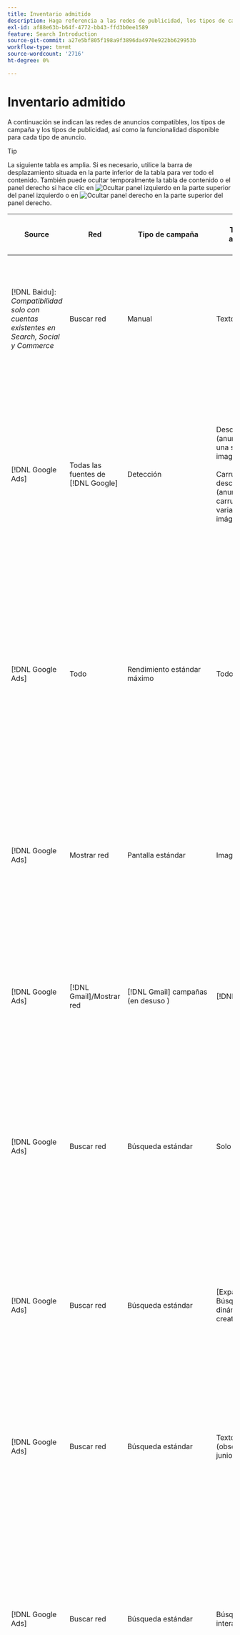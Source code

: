 ```yaml
---
title: Inventario admitido
description: Haga referencia a las redes de publicidad, los tipos de campaña y los tipos de publicidad admitidos.
exl-id: af88e63b-b64f-4772-bb43-ffd3b0ee1589
feature: Search Introduction
source-git-commit: a27e5bf805f198a9f3896da4970e922bb629953b
workflow-type: tm+mt
source-wordcount: '2716'
ht-degree: 0%

---
```


# Inventario admitido

A continuación se indican las redes de anuncios compatibles, los tipos de campaña y los tipos de publicidad, así como la funcionalidad disponible para cada tipo de anuncio.

>[!TIP]
>
>La siguiente tabla es amplia. Si es necesario, utilice la barra de desplazamiento situada en la parte inferior de la tabla para ver todo el contenido. También puede ocultar temporalmente la tabla de contenido o el panel derecho si hace clic en ![Ocultar panel izquierdo](/help/search-social-commerce/assets/hide-left-pane.png "Ocultar panel izquierdo") en la parte superior del panel izquierdo o en ![Ocultar panel derecho](/help/search-social-commerce/assets/hide-right-pane.png "Ocultar panel derecho") en la parte superior del panel derecho.

| Source | Red | Tipo de campaña | Tipo de anuncio | Sincronizar y ver | Crear/editar | Seguimiento[^1] | Optimización | Informe[^2] | Soporte técnico de Adobe Analytics[^3] |
|----|----|----|----|----|----|----|----|----|----|
| [!DNL Baidu]: *Compatibilidad solo con cuentas existentes en Search, Social y Commerce* | Buscar red | Manual | Texto | Automático mediante API | Utilizando [vistas de administración de campañas](/help/search-social-commerce/campaign-management/campaigns/campaign-management-options.md) y [hojas de edición por lotes](/help/search-social-commerce/campaign-management/bulksheets/bulksheet-about.md) | Sí | Campañas solo con estrategia de oferta de CPC manual | Datos de nivel de anuncio | Datos de Analytics para buscar, medios sociales y Commerce<br><br>Datos de nivel de anuncio de Search, Social y Commerce a Analytics |
| [!DNL Google Ads] | Todas las fuentes de [!DNL Google] | Detección | Descubrimiento (anuncios de una sola imagen)<br><br>Carrusel de descubrimiento (anuncios de carrusel de varias imágenes) | Automático mediante API | — | Sí | En portafolios híbridos solamente se establecen <br><br>los objetivos de ofertas y de estrategia de oferta en el nivel de campaña, junto con los presupuestos de campaña, según corresponda para el tipo de optimización. | Datos de nivel de anuncio | Datos de nivel de anuncio en Search, Social y Commerce [con el código de seguimiento de ID de AMO actualizado](/help/integrations/analytics/ids.md#amo-id-formats)[^4]<br><br>Datos de nivel de anuncio de Search, Social y Commerce a Analytics |
| [!DNL Google Ads] | Todo | Rendimiento estándar máximo | Todos los tipos | Automático mediante API | Cree o edite recursos de campañas y cárguelos dentro de la configuración de campañas en [!UICONTROL Campaigns] > [!UICONTROL Campaigns]<br><br>Solo está disponible la configuración necesaria. Para ver la configuración opcional y enumerar grupos, inicie sesión en el editor de [!DNL [!DNL Google Ads] Ads]. | Sí | En portafolios híbridos, solo se establecen <br><br>objetivos de estrategia de oferta en el nivel de campaña, junto con los presupuestos de campaña. | Datos de nivel de campaña<br><br>Los datos de los grupos de anuncios no están disponibles y la red de anuncios no proporciona datos de nivel de anuncios. | Datos de Analytics a los datos de Search, Social y Commerce<br><br>Datos de campaña de Search, Social y Commerce a Analytics. Requiere el [código de seguimiento de ID de AMO](/help/integrations/analytics/ids.md#amo-id-formats) actualizado. |
| [!DNL Google Ads] | Mostrar red | Pantalla estándar | Imagen | Automático mediante API | Editar la dirección URL y el estado solo mediante [hojas de edición masiva](/help/search-social-commerce/campaign-management/bulksheets/bulksheet-about.md) | Sí, cuando agrega manualmente etiquetas de rastreo de clics a plantillas de seguimiento dentro de la red de publicidad | — | Datos de nivel de anuncio, pero sin datos de visualización | Datos de Analytics a Search, Social y Commerce<br><br>Datos de nivel de anuncio de Search, Social y Commerce a Analytics, pero sin datos de visualización |
| [!DNL Google Ads] | [!DNL Gmail]/Mostrar red | [!DNL Gmail] campañas (en desuso ) | [!DNL Gmail] | — | — | — | — | Solo datos heredados de nivel de campaña | Datos de Analytics heredados a Search, Social y Commerce<br><br>Datos de nivel de campaña heredados de Search, Social y Commerce a Analytics |
| [!DNL Google Ads] | Buscar red | Búsqueda estándar | Solo llamada | Automático mediante API | Usando [vistas de administración de campañas](/help/search-social-commerce/campaign-management/campaigns/campaign-management-options.md) | Sí, mediante el sufijo de página de aterrizaje de nivel de cuenta y la plantilla de seguimiento, o bien agregándolos manualmente al nivel de anuncio en el Administrador de [!DNL [!DNL Google Ads] anuncios] | — | Solo impresiones y clics a nivel de grupo de anuncios desde la red de publicidad; sin ingresos | — |
| [!DNL Google Ads] | Buscar red | Búsqueda estándar | \[Expandida\] Búsqueda dinámica Tipo creativo &quot;Edsa&quot; | Automático mediante API | Utilizando [vistas de administración de campañas](/help/search-social-commerce/campaign-management/campaigns/campaign-management-options.md) y [hojas de edición por lotes](/help/search-social-commerce/campaign-management/bulksheets/bulksheet-about.md) | Sí | Sí<br><br>Para grupos de anuncios cuando la campaña especifica un dominio de sitio web; de lo contrario, para destinos de búsqueda dinámica. | Datos de nivel de campaña y de grupo de anuncios<br><br>La red de anuncios no proporciona datos de nivel de anuncios. | Datos de Analytics para buscar, medios sociales y Commerce<br><br>Datos de nivel de campaña y de grupo de publicidad de Buscar, medios sociales y Commerce a Analytics |
| [!DNL Google Ads] | Buscar red | Búsqueda estándar | Texto ampliado (obsoleto en junio de 2022) | Automático mediante API | Eliminación solo mediante [vistas de administración de campañas](/help/search-social-commerce/campaign-management/campaigns/campaign-management-options.md), [hojas de edición por lotes](/help/search-social-commerce/campaign-management/bulksheets/bulksheet-about.md) y [fuentes de administración de inventario](/help/search-social-commerce/campaign-management/inventory-feeds/inventory-feeds-about.md) | Sí | — | Datos de nivel de anuncio | Datos de Analytics para buscar, medios sociales y Commerce<br><br>Datos de nivel de anuncio de Search, Social y Commerce a Analytics |
| [!DNL Google Ads] | Buscar red | Búsqueda estándar | Búsqueda interactiva | Automático mediante API | Usando [vistas de administración de campañas](/help/search-social-commerce/campaign-management/campaigns/campaign-management-options.md), [hojas de edición masiva](/help/search-social-commerce/campaign-management/bulksheets/bulksheet-about.md) y [fuentes de administración de inventario](/help/search-social-commerce/campaign-management/inventory-feeds/inventory-feeds-about.md) | Sí | Sí | Datos de nivel de anuncio para todos los elementos de anuncio disponibles<br><br><b>Nota:</b> Los anuncios de [!DNL [!DNL Google Ads]] no proporcionan datos fuera de sus editores nativos sobre las combinaciones de texto que se mostraron como anuncios. Para obtener más información sobre cómo generar informes para cada combinación de texto, consulte la documentación de [[!DNL [!DNL Google Ads] Anuncios]](https://support.google.com/google-ads/answer/7684791). | Datos de Analytics para buscar, medios sociales y Commerce<br><br>Datos de nivel de anuncio de Search, Social y Commerce a Analytics |
| [!DNL Google Ads] | Buscar red | Búsqueda estándar (obsoleta) | Texto | Automático mediante API | El estado cambia a anuncios existentes solamente usando [hojas de edición por lotes](/help/search-social-commerce/campaign-management/bulksheets/bulksheet-about.md) | Sí | Sí | Datos de nivel de anuncio | Datos de Analytics para buscar, medios sociales y Commerce<br><br>Datos de nivel de anuncio de Search, Social y Commerce a Analytics |
| [!DNL Google Ads] | Buscar red | Búsqueda estándar | <i>Extensión de anuncio:</i><br><br>Vínculo de sitio (nivel de cuenta, campaña y grupo de anuncios) | Automático mediante API | Utilizando [vistas de administración de campañas](/help/search-social-commerce/campaign-management/campaigns/campaign-management-options.md) y [hojas de edición por lotes](/help/search-social-commerce/campaign-management/bulksheets/bulksheet-about.md) | —<br><br>Los vínculos de sitio tienen un campo &quot;Plantilla de seguimiento&quot;, pero Search, Social y Commerce asignan los clics y las conversiones resultantes a la palabra clave asociada, no al vínculo de sitio individual. | — Buscar, Social y Commerce no optimizan el vínculo a sitios. En su lugar, se optimiza según la palabra clave asociada con el anuncio en el que se incluye el vínculo de sitio. | —<br><br>Hay disponibles datos para la palabra clave asociada. En [!DNL Google Ads], puede ver datos de rendimiento de nivel de vínculo de sitio en la ficha [!DNL Campaigns] > pestaña [!DNL Ad Extensions].<br><br>Para ver qué conversiones individuales resultaron de un clic en un vínculo a un sitio, genere un [Informe de transacciones](/help/search-social-commerce/reports/management/basic-advanced/transaction-report.md). El valor de columna [!UICONTROL Link Type] para un vínculo de sitio es <code>sl:&lt;Texto del vínculo de sitio></code>, como sl:Consulte Ofertas actuales. | Datos solo para la palabra clave asociada de Search, Social y Commerce a Analytics |
| [!DNL Google Ads] | Buscar red | Búsqueda estándar | <i>Otras extensiones de anuncio:</i><br><br>Extensión de llamada<br><br>Extensión de ubicación<br><br>Extensión de teléfono | Automático mediante API | Administre extensiones de llamadas y teléfonos con [vistas de administración de campañas](/help/search-social-commerce/campaign-management/campaigns/campaign-management-options.md).<br><br>Las extensiones de ubicación no están disponibles; las asociaciones de extensión de ubicación existentes se sincronizan, pero solo se pueden eliminar. | —<br><br>Los vínculos de sitio tienen un campo &quot;Plantilla de seguimiento&quot;, pero Search, Social y Commerce asignan los clics y las conversiones resultantes a la palabra clave asociada, no al vínculo de sitio individual.<br><br>Los otros tipos de extensiones de anuncio no tienen una dirección URL que rastrear y Search, Social y Commerce no pueden asignarles datos de conversión. | — | —<br><br>[!DNL Google Ads] asigna los clics en una extensión de anuncio a la palabra clave asociada con el anuncio en el que se incluye la extensión.<br><br>No hay datos de costos o clics en el nivel de extensión disponibles en Search, Social y Commerce. En [!DNL Google Ads], puede ver los datos de costos y clics en el nivel de extensión en la ficha [!DNL Campaigns] > [!DNL Ad Extensions].<br><br>Para ver qué conversiones individuales resultaron de un clic en un vínculo de sitio, genere un [Informe de transacciones](/help/search-social-commerce/reports/management/basic-advanced/transaction-report.md). La columna [!UICONTROL Link Type] de un vínculo de sitio es <code>sl:&lt;Texto del vínculo de sitio></code>, como sl:Consulte Ofertas actuales. | Datos solo para la palabra clave asociada de Search, Social y Commerce a Analytics |
| [!DNL Google Ads] | Red de compras | Compras estándar | Compra de productos (tipo creativo &quot;Product&quot;) | Automático mediante API | La copia de anuncio se genera automáticamente para los grupos de productos en el grupo de anuncios. Editar el estado del anuncio solo mediante [hojas de edición masiva](/help/search-social-commerce/campaign-management/bulksheets/bulksheet-about.md) y [fuentes de administración de inventario](/help/search-social-commerce/campaign-management/inventory-feeds/inventory-feeds-about.md)<br><br>Puede crear las campañas principales, los grupos de anuncios y los grupos de productos, y editar solo su estado mediante [vistas de administración de campañas](/help/search-social-commerce/campaign-management/campaigns/campaign-management-options.md), [hojas de edición masiva](/help/search-social-commerce/campaign-management/bulksheets/bulksheet-about.md) y [fuentes de administración de inventario](/help/search-social-commerce/campaign-management/inventory-feeds/inventory-feeds-about.md). | Sí, cuando agrega manualmente etiquetas de rastreo de clics a plantillas de seguimiento dentro de la red de publicidad | Sí | Los datos de nivel de campaña, grupo de anuncios y grupo de productos [!DNL Google Ads] no proporcionan datos de rendimiento de nivel de anuncios para las campañas de compras. | Datos de Analytics para los datos de nivel de búsqueda, social y de Commerce <br><br>Campaign-, grupo de anuncios y grupo de productos desde Search, Social y Commerce hasta Analytics |
| [!DNL Google Ads] | [!DNL YouTube] | Vídeo | Vídeo | Requiere la inclusión de [Opt-in](/help/search-social-commerce/tools/sync-inventory.md); solo a través de la API<br><br>Detalles básicos del anuncio, sin miniaturas | — | Sí, cuando agrega manualmente etiquetas de rastreo de clics a plantillas de seguimiento dentro de la red de publicidad | Campañas con la estrategia de oferta [!UICONTROL Maximize Conversions] solamente en portafolios híbridos<br><br>El portafolio híbrido solo debe incluir [!DNL YouTube] campañas. | Datos de nivel de campaña y de grupo de anuncios<br><br>La red de anuncios no proporciona datos de nivel de anuncios. | Datos de Analytics para buscar, medios sociales y Commerce<br><br>Datos de nivel de campaña y de grupo de publicidad de Buscar, medios sociales y Commerce a Analytics |
| [!DNL Microsoft Advertising] | Todo | Rendimiento estándar máximo | Todos los tipos | Automático mediante API | Crear/editar campañas en [!UICONTROL Campaigns] > [!UICONTROL Campaigns]. | Sí | En portafolios híbridos, solo se establecen <br><br>objetivos de estrategia de oferta en el nivel de campaña, junto con los presupuestos de campaña. | Datos de nivel de campaña<br><br>La red de anuncios no proporciona datos de nivel de anuncio. | — |
| [!DNL Microsoft Advertising] | Audience Network | Tipos de campañas de audiencia: <br><br>&quot;[!UICONTROL Audience (image)]&quot; y &quot;[!UICONTROL Audience] (fuente)&quot;) | Adaptable<br><br>Incluye anuncios basados en imágenes y anuncios basados en fuentes de productos únicamente para la red de audiencias | Automático mediante API | Utilizando [vistas de administración de campañas](/help/search-social-commerce/campaign-management/campaigns/campaign-management-options.md) y [hojas de edición por lotes](/help/search-social-commerce/campaign-management/bulksheets/bulksheet-about.md) | Sí | Campañas CPC (eCPC) mejoradas; campañas con la estrategia de oferta [!UICONTROL Maximize Conversions] en portafolios híbridos | Datos de nivel de anuncio | Datos de Analytics para buscar, medios sociales y Commerce<br><br>Datos de nivel de anuncio de Search, Social y Commerce a Analytics |
| [!DNL Microsoft Advertising] | Audience Network | [!UICONTROL Audience Video] | Adaptable | Automático mediante API | Puede crear campañas principales y grupos de anuncios usando [vistas de administración de campañas](/help/search-social-commerce/campaign-management/campaigns/campaign-management-options.md). | Sí | Sí para campañas CPC (eCPC) mejoradas<br><br>No disponible para campañas de CPC | Datos de nivel de anuncio | Datos de Analytics para buscar, medios sociales y Commerce<br><br>Datos de nivel de anuncio de Search, Social y Commerce a Analytics |
| [!DNL Microsoft Advertising] | Audience Network | [!UICONTROL Audience CTV Video] | Adaptable | Automático mediante API | Puede crear campañas principales y grupos de anuncios usando [vistas de administración de campañas](/help/search-social-commerce/campaign-management/campaigns/campaign-management-options.md). | Sí | Sí para campañas CPC (eCPC) mejoradas<br><br>No disponible para campañas de CPC | Datos de nivel de anuncio | Datos de Analytics para buscar, medios sociales y Commerce<br><br>Datos de nivel de anuncio de Search, Social y Commerce a Analytics |
| [!DNL Microsoft Advertising] | Audience Network | Buscar | Anuncios de texto expandidos con &quot;[!DNL Prefer Audience Ad Format]&quot; seleccionado | Automático mediante API | Uso de [vistas de administración de campañas](/help/search-social-commerce/campaign-management/campaigns/campaign-management-options.md)<br><br>No se admiten extensiones de anuncios de imágenes | Sí | Sí | Datos de nivel de anuncio | Datos de Analytics para buscar, medios sociales y Commerce<br><br>Datos de nivel de anuncio de Search, Social y Commerce a Analytics |
| [!DNL Microsoft Advertising] | Redes de audiencia y búsqueda | Campañas de compra para marcas: <br><br>Compras con marca: usa la estrategia de oferta [!UICONTROL Manual CPC]<br><br>Promociones de marca: usa la estrategia de oferta [!UICONTROL Cost per Sale] | Product | Automático mediante API | Puede crear la campaña principal, el grupo de anuncios y los grupos de productos mediante [vistas de administración de campañas](/help/search-social-commerce/campaign-management/campaigns/campaign-management-options.md). | Sí | No | Datos de nivel de grupo de productos | Datos de Analytics para buscar, medios sociales y Commerce<br><br>Datos de nivel de grupo de productos de Search, Social y Commerce a Analytics |
| [!DNL Microsoft Advertising] | [!DNL Microsoft Store] | Publicidad en tienda | Product | Automático mediante API | Puede crear la campaña principal, el grupo de anuncios y los grupos de productos mediante [vistas de administración de campañas](/help/search-social-commerce/campaign-management/campaigns/campaign-management-options.md). | Sí | Sí para [!UICONTROL Manual CPC] campañas. <br><br>No disponible para [!UICONTROL Manual CPA] campañas. | Datos de nivel de grupo de productos | Datos de Analytics para buscar, medios sociales y Commerce<br><br>Datos de nivel de grupo de productos de Search, Social y Commerce a Analytics |
| [!DNL Microsoft Advertising] | Buscar red | Buscar | \[Expandida\] Búsqueda dinámica | Automático mediante API | Utilizando [vistas de administración de campañas](/help/search-social-commerce/campaign-management/campaigns/campaign-management-options.md) y [hojas de edición por lotes](/help/search-social-commerce/campaign-management/bulksheets/bulksheet-about.md) | Sí | Sí | Datos de nivel de anuncio | Datos de Analytics para buscar, medios sociales y Commerce<br><br>Datos de nivel de anuncio de Search, Social y Commerce a Analytics |
| [!DNL Microsoft Advertising] | Buscar red | Buscar | Texto ampliado (obsoleto en febrero de 2023) | Automático mediante API | Editar el estado de los anuncios existentes solo mediante [vistas de administración de campañas](/help/search-social-commerce/campaign-management/campaigns/campaign-management-options.md), [hojas de edición por lotes](/help/search-social-commerce/campaign-management/bulksheets/bulksheet-about.md) y [fuentes de administración de inventario](/help/search-social-commerce/campaign-management/inventory-feeds/inventory-feeds-about.md) | Sí | Sí | Datos de nivel de anuncio | Datos de Analytics para buscar, medios sociales y Commerce<br><br>Datos de nivel de anuncio de Search, Social y Commerce a Analytics |
| [!DNL Microsoft Advertising] | Buscar red | Buscar | Multimedia | Automático mediante API | Usando [vistas de administración de campañas](/help/search-social-commerce/campaign-management/campaigns/campaign-management-options.md). Editar la compatibilidad también para estados y direcciones URL solo en [hojas de edición masiva](/help/search-social-commerce/campaign-management/bulksheets/bulksheet-about.md) | Sí | Sí | Datos de nivel de anuncio | Datos de Analytics para buscar, medios sociales y Commerce<br><br>Datos de nivel de anuncio de Search, Social y Commerce a Analytics |
| [!DNL Microsoft Advertising] | Buscar red | Buscar | Búsqueda interactiva | Automático mediante API | Usando [vistas de administración de campañas](/help/search-social-commerce/campaign-management/campaigns/campaign-management-options.md), [hojas de edición masiva](/help/search-social-commerce/campaign-management/bulksheets/bulksheet-about.md) y [fuentes de administración de inventario](/help/search-social-commerce/campaign-management/inventory-feeds/inventory-feeds-about.md) | Sí | Sí | Datos de nivel de anuncio | Datos de Analytics para buscar, medios sociales y Commerce<br><br>Datos de nivel de anuncio de Search, Social y Commerce a Analytics |
| [!DNL Microsoft Advertising] | Buscar red | Buscar | Texto estándar (obsoleto en 2017) | Automático mediante API | Editar solo usando [vistas de administración de campañas](/help/search-social-commerce/campaign-management/campaigns/campaign-management-options.md) y [hojas de edición por lotes](/help/search-social-commerce/campaign-management/bulksheets/bulksheet-about.md) | Sí | Sí | Datos de nivel de anuncio | Datos de Analytics para buscar, medios sociales y Commerce<br><br>Datos de nivel de anuncio de Search, Social y Commerce a Analytics |
| [!DNL Microsoft Advertising] | Buscar red | Búsqueda estándar | <i>Extensión de anuncio:</i><br><br>Vínculo de sitio (a nivel de campaña) | Automático mediante API | Utilizando [vistas de administración de campañas](/help/search-social-commerce/campaign-management/campaigns/campaign-management-options.md) y [hojas de edición por lotes](/help/search-social-commerce/campaign-management/bulksheets/bulksheet-about.md) | —<br><br>Los vínculos de sitio de nivel de campaña tienen un campo &quot;[!UICONTROL Tracking Template]&quot;, pero los mapas de Search, Social y Commerce hacen clic y generan conversiones a la palabra clave asociada, no al vínculo de sitio individual. | —<br><br>Search, Social y Commerce no optimizan el vínculo al sitio. En su lugar, se optimiza según la palabra clave asociada con el anuncio en el que se incluye el vínculo de sitio. | —<br><br>Hay disponibles datos para la palabra clave asociada. Para los datos de rendimiento de nivel de vínculo de sitio, use [!DNL Microsoft Advertising] editor de anuncios.<br><br>Para ver qué conversiones individuales resultaron de un clic en un vínculo a un sitio, genere un [Informe de transacciones](/help/search-social-commerce/reports/management/basic-advanced/transaction-report.md)Informe. La columna [!UICONTROL Link Type] de un vínculo de sitio es <code>sl:&lt;Texto del vínculo de sitio></code>, como sl:Consulte Ofertas actuales. | Datos solo para la palabra clave asociada de Search, Social y Commerce a Analytics |
| [!DNL Microsoft Advertising] | Red de compras | Compras estándar | Product | Automático mediante API | Las líneas de promociones solo usan [vistas de administración de campañas](/help/search-social-commerce/campaign-management/campaigns/campaign-management-options.md) y [hojas de edición por lotes](/help/search-social-commerce/campaign-management/bulksheets/bulksheet-about.md); los anuncios se generan automáticamente. Puede crear la campaña principal, el grupo de anuncios y los grupos de productos mediante [vistas de administración de campañas](/help/search-social-commerce/campaign-management/campaigns/campaign-management-options.md), [hojas de edición masiva](/help/search-social-commerce/campaign-management/bulksheets/bulksheet-about.md) y [fuentes de administración de inventario](/help/search-social-commerce/campaign-management/inventory-feeds/inventory-feeds-about.md). | Sí, cuando agrega manualmente etiquetas de rastreo de clics a plantillas de seguimiento dentro de la red de publicidad | Sí | Datos de nivel de anuncio<br><br>Para ver qué conversiones individuales resultaron de un clic en un anuncio de compra, genere un [Informe de transacciones](/help/search-social-commerce/reports/management/basic-advanced/transaction-report.md); la columna [!UICONTROL Link Type] para una lista de productos es `pla:&lt;product ID&gt;`, como play:8525822. | Datos de Analytics para buscar, medios sociales y Commerce<br><br>Datos de nivel de anuncio de Search, Social y Commerce a Analytics |
| [!DNL Microsoft Advertising] | Compras: compras inteligentes | Compras inteligentes (función de Beta en Search, Social y Commerce) | Product | Automático mediante API de forma predeterminada, pero se puede [desactivar](/help/search-social-commerce/tools/sync-inventory.md) | — | Sí, cuando agrega manualmente etiquetas de rastreo de clics a plantillas de seguimiento dentro de la red de publicidad | Buscar campañas con las estrategias de oferta [!UICONTROL Maximize Conversion Value] y [!UICONTROL tROAS] solo en portafolios híbridos<br><br>El objetivo debe incluir solo [!DNL Adobe] métricas y debe habilitar la carga de objetivos de Search, Social y Commerce en [!DNL Microsoft Advertising]. | Datos de nivel de anuncio<br><br>Para ver qué conversiones individuales resultaron de un clic en un anuncio de compra, genere un [Informe de transacciones](/help/search-social-commerce/reports/management/basic-advanced/transaction-report.md); la columna [!UICONTROL Link Type] para una lista de productos es `pla:&lt;product ID&gt;`, como play:8525822. | Datos de Analytics para buscar, medios sociales y Commerce<br><br>Datos de nivel de anuncio de Search, Social y Commerce a Analytics |
| [!DNL Naver] | Buscar red | Sitio web | Texto | —<br><br>No hay sincronización, pero puede replicar manualmente la estructura de cuentas y cargar las métricas de tráfico diarias para la creación de informes y la atribución de conversión<br><br>Consulte &quot;[Implementar [!DNL Naver] cuentas de solo seguimiento](/help/search-social-commerce/campaign-management/naver-tracking-only-account-implement.md)&quot;. | —<br><br>Puede replicar o editar manualmente la estructura de la cuenta mediante [plantillas de hojas de edición masiva](/help/search-social-commerce/campaign-management/bulksheets/bulksheet-about.md). | Sí, cuando agrega etiquetas de rastreo de clics a la configuración de palabras clave dentro de la red de anuncios | —<br><br>Sin pujas | Datos de nivel de anuncio | Datos de Analytics para Search, Social y Commerce, pero no viceversa |
| [!DNL Pinterest] (la compatibilidad de sincronización finalizó en 2022) | Buscar red | Campañas de tráfico solo con ubicaciones de búsqueda y grupos de anuncios con segmentación por palabras clave | Pin promocionado | —<br><br>La información de cuentas heredadas hasta el 21 de julio de 2022 está disponible como solo lectura. | — | — | — | Las impresiones y clics heredados a nivel de anuncio solo de Pinterest, pero sin ingresos, se sincronizaron hasta el 21 de julio de 2022. | Datos de Analytics para Search, Social y Commerce, pero no viceversa |
| [!DNL Yahoo! Display Network] | Mostrar red | Mostrar | Titular, imagen interactiva | Automático mediante API, pero de solo lectura | — | Sí, cuando agrega manualmente etiquetas de rastreo de clics a plantillas de seguimiento dentro de la red de publicidad | Campañas con [!UICONTROL Manual CPC] solo estrategia de oferta<br><br>La misma oferta se aplica a todos los anuncios de un grupo de anuncios. | Datos de nivel de anuncio | Datos de Analytics para buscar, medios sociales y Commerce<br><br>Datos de nivel de anuncio de Search, Social y Commerce a Analytics |
| [!DNL Yahoo! Display Network] | Buscar red | Buscar | Texto (largo y corto) | Automático mediante API | — | Sí, cuando agrega manualmente etiquetas de rastreo de clics a plantillas de seguimiento dentro de la red de publicidad | Campañas con solo estrategia de oferta de CPC manual<br><br>La misma oferta se aplica a todos los anuncios de un grupo de anuncios. | Datos de nivel de anuncio | Datos de Analytics para buscar, medios sociales y Commerce<br><br>Datos de nivel de anuncio de Search, Social y Commerce a Analytics |
| [!DNL Yahoo! Japan Ads] | Buscar red | Búsqueda patrocinada | Texto extendido<br><br>(solo anuncios heredados; obsoleto en septiembre de 2022 en lugar de la búsqueda adaptable) | Automático mediante API | Eliminar solo mediante [vistas de administración de campañas](/help/search-social-commerce/campaign-management/campaigns/campaign-management-options.md), [hojas de edición por lotes](/help/search-social-commerce/campaign-management/bulksheets/bulksheet-about.md) y [fuentes de administración de inventario](/help/search-social-commerce/campaign-management/inventory-feeds/inventory-feeds-about.md) | Sí | Solo campañas con [!UICONTROL Manual CPC] estrategia de oferta | Datos de nivel de anuncio | Datos de Analytics para buscar, medios sociales y Commerce<br><br>Datos de nivel de anuncio de Search, Social y Commerce a Analytics |
| [!DNL Yahoo! Japan Ads] | Buscar red | Búsqueda patrocinada | Búsqueda interactiva | Automático mediante API | — | Sí, cuando agrega manualmente etiquetas de rastreo de clics dentro de la red de publicidad | Solo campañas con [!UICONTROL Manual CPC] estrategia de oferta | Datos de nivel de anuncio | Datos de Analytics para buscar, medios sociales y Commerce<br><br>Datos de nivel de anuncio de Search, Social y Commerce a Analytics |
| [!DNL Yahoo! Japan Ads] | Buscar red | Búsqueda patrocinada | Anuncios de texto estándar (obsoletos en 2017) | Automático mediante API | Eliminar solo mediante [hojas de edición masiva](/help/search-social-commerce/campaign-management/bulksheets/bulksheet-about.md) | Sí | Solo campañas con [!UICONTROL Manual CPC] estrategia de oferta | Datos de nivel de anuncio | Datos de Analytics para buscar, medios sociales y Commerce<br><br>Datos de nivel de anuncio de Search, Social y Commerce a Analytics |
| [!DNL Yahoo Native] (la compatibilidad de sincronización finalizó en 2022) | Red nativa | Nativo | Texto | —<br><br>La información de cuentas heredadas hasta el 10 de marzo de 2022 está disponible como de solo lectura. | — | — | — | —<br><br>Datos de nivel de anuncio heredados que se sincronizaron hasta el 10 de marzo de 2022. | Datos de Analytics para Search, Social y Commerce, pero no viceversa |
| [!DNL Yandex] | Buscar red | Buscar | Texto | Automático mediante API | Usando [vistas de administración de campañas](/help/search-social-commerce/campaign-management/campaigns/campaign-management-options.md), [hojas de edición masiva](/help/search-social-commerce/campaign-management/bulksheets/bulksheet-about.md) y [fuentes de administración de inventario](/help/search-social-commerce/campaign-management/inventory-feeds/inventory-feeds-about.md) | Sí | Campañas solo con estrategia de oferta de CPC | Datos de nivel de anuncio | Datos de Analytics para buscar, medios sociales y Commerce<br><br>Datos de nivel de anuncio de Search, Social y Commerce a Analytics |
| [!DNL Yandex] | Mostrar red | Visualización/Contenido | Texto | Automático mediante API | Usando [vistas de administración de campañas](/help/search-social-commerce/campaign-management/campaigns/campaign-management-options.md), [hojas de edición masiva](/help/search-social-commerce/campaign-management/bulksheets/bulksheet-about.md) y [fuentes de administración de inventario](/help/search-social-commerce/campaign-management/inventory-feeds/inventory-feeds-about.md) | Sí | Campañas solo con estrategia de oferta de CPC | Datos de nivel de anuncio | Datos de Analytics para buscar, medios sociales y Commerce<br><br>Datos de nivel de anuncio de Search, Social y Commerce a Analytics |

[^1]: En la mayoría de las redes de anuncios y tipos de campañas, al habilitar la configuración de seguimiento &quot;[!UICONTROL EF Redirect]&quot; y &quot;[!UICONTROL Auto Upload]&quot; para una campaña activa (establecida en el nivel de campaña o heredada de la configuración de la cuenta), Search, Social y Commerce crea y carga automáticamente las direcciones URL de seguimiento de los componentes del grupo de anuncios en la red de anuncios cada vez que se sincroniza con ella. De lo contrario, debe generar direcciones URL de seguimiento y agregarlas a la configuración de la cuenta, la campaña o el componente de campaña. Consulte &quot;[Cuándo y cómo generar URL de seguimiento de clics por red de anuncios y objeto](/help/search-social-commerce/tracking/click-tracking-ways-to-generate.md)&quot;.

[^2]: consulte &quot;Tipos de portafolios aptos por estrategia de oferta de campaña&quot; en la Guía de optimización, que está disponible en Search, Social y Commerce.

[^3]: Requiere una integración con Adobe Analytics. Consulte &quot;[Información general de Analytics para el Adobe Advertising](https://experienceleague.adobe.com/docs/advertising/integrations/analytics/overview.html)&quot;.

[^4]: los datos de [!DNL Analytics] se envían a Search, Social y Commerce mediante el parámetro de seguimiento de ID de AMO actualizado (a partir de `s_kwcid`), independientemente del formato de ID de AMO que utilice normalmente para la cuenta. Si normalmente utiliza la versión anterior del ID de AMO, le recomendamos que actualice al nuevo formato de ID de AMO para disfrutar de la mejor experiencia. Sin embargo, aunque los datos de clics/costes y los datos de ingresos se rastreen con distintos ID de AMO, ambos conjuntos de datos se clasifican y agregan completamente en la misma campaña y cuenta.
